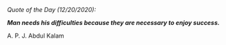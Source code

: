 *Quote of the Day (12/20/2020):*

_**Man needs his difficulties because they are necessary to enjoy success.**_

A. P. J. Abdul Kalam